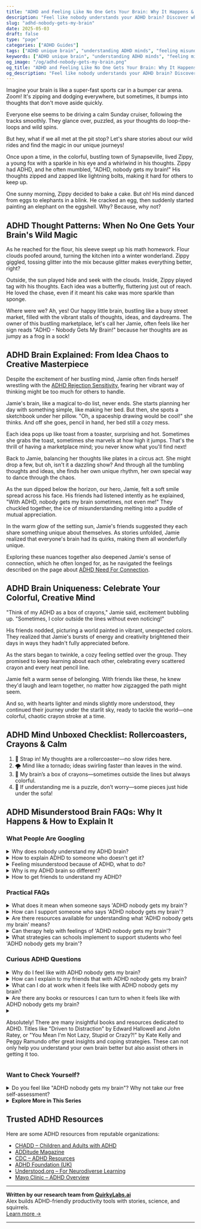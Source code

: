 ```yaml
---
title: "ADHD and Feeling Like No One Gets Your Brain: Why It Happens & How to Feel Understood"
description: "Feel like nobody understands your ADHD brain? Discover why this happens, how to explain your mind, and where to find connection and validation that truly fits."
slug: "adhd-nobody-gets-my-brain"
date: 2025-05-03
draft: false
type: "page"
categories: ["ADHD Guides"]
tags: ["ADHD unique brain", "understanding ADHD minds", "feeling misunderstood with ADHD", "ADHD creative thinking", "ADHD validation", "adult ADHD challenges", "connecting with ADHD community"]
keywords: ["ADHD unique brain", "understanding ADHD minds", "feeling misunderstood with ADHD", "ADHD creative thinking", "ADHD validation", "adult ADHD challenges", "connecting with ADHD community"]
og_image: "/og/adhd-nobody-gets-my-brain.png"
og_title: "ADHD and Feeling Like No One Gets Your Brain: Why It Happens & How to Feel Understood"
og_description: "Feel like nobody understands your ADHD brain? Discover why this happens, how to explain your mind, and where to find connection and validation that truly fits."
---
```


Imagine your brain is like a super-fast sports car in a bumper car arena. Zoom! It's zipping and dodging everywhere, but sometimes, it bumps into thoughts that don't move aside quickly. 

Everyone else seems to be driving a calm Sunday cruiser, following the tracks smoothly. They glance over, puzzled, as your thoughts do loop-the-loops and wild spins. 

But hey, what if we all met at the pit stop? Let's share stories about our wild rides and find the magic in our unique journeys!

Once upon a time, in the colorful, bustling town of Synapseville, lived Zippy, a young fox with a sparkle in his eye and a whirlwind in his thoughts. Zippy had ADHD, and he often mumbled, "ADHD, nobody gets my brain!" His thoughts zipped and zapped like lightning bolts, making it hard for others to keep up.

One sunny morning, Zippy decided to bake a cake. But oh! His mind danced from eggs to elephants in a blink. He cracked an egg, then suddenly started painting an elephant on the eggshell. Why? Because, why not?

## ADHD Thought Patterns: When No One Gets Your Brain's Wild Magic

As he reached for the flour, his sleeve swept up his math homework. Flour clouds poofed around, turning the kitchen into a winter wonderland. Zippy giggled, tossing glitter into the mix because glitter makes everything better, right?

Outside, the sun played hide and seek with the clouds. Inside, Zippy played tag with his thoughts. Each idea was a butterfly, fluttering just out of reach. He loved the chase, even if it meant his cake was more sparkle than sponge.

Where were we? Ah, yes! Our happy little brain, bustling like a busy street market, filled with the vibrant stalls of thoughts, ideas, and daydreams. The owner of this bustling marketplace, let's call her Jamie, often feels like her sign reads "ADHD - Nobody Gets My Brain!" because her thoughts are as jumpy as a frog in a sock!

## ADHD Brain Explained: From Idea Chaos to Creative Masterpiece

Despite the excitement of her bustling mind, Jamie often finds herself wrestling with the [ADHD Rejection Sensitivity](/pages/adhd-rejection-sensitivity/), fearing her vibrant way of thinking might be too much for others to handle.

Jamie's brain, like a magical to-do list, never ends. She starts planning her day with something simple, like making her bed. But then, she spots a sketchbook under her pillow. "Oh, a spaceship drawing would be cool!" she thinks. And off she goes, pencil in hand, her bed still a cozy mess.

Each idea pops up like toast from a toaster, surprising and hot. Sometimes she grabs the toast, sometimes she marvels at how high it jumps. That's the thrill of having a marketplace mind; you never know what you'll find next!

Back to Jamie, balancing her thoughts like plates in a circus act. She might drop a few, but oh, isn't it a dazzling show? And through all the tumbling thoughts and ideas, she finds her own unique rhythm, her own special way to dance through the chaos.

As the sun dipped below the horizon, our hero, Jamie, felt a soft smile spread across his face. His friends had listened intently as he explained, "With ADHD, nobody gets my brain sometimes, not even me!" They chuckled together, the ice of misunderstanding melting into a puddle of mutual appreciation.

In the warm glow of the setting sun, Jamie's friends suggested they each share something unique about themselves. As stories unfolded, Jamie realized that everyone's brain had its quirks, making them all wonderfully unique.

Exploring these nuances together also deepened Jamie's sense of connection, which he often longed for, as he navigated the feelings described on the page about [ADHD Need For Connection](/pages/adhd-need-for-connection/).

## ADHD Brain Uniqueness: Celebrate Your Colorful, Creative Mind

"Think of my ADHD as a box of crayons," Jamie said, excitement bubbling up. "Sometimes, I color outside the lines without even noticing!"

His friends nodded, picturing a world painted in vibrant, unexpected colors. They realized that Jamie's bursts of energy and creativity brightened their days in ways they hadn't fully appreciated before.

As the stars began to twinkle, a cozy feeling settled over the group. They promised to keep learning about each other, celebrating every scattered crayon and every neat pencil line.

Jamie felt a warm sense of belonging. With friends like these, he knew they'd laugh and learn together, no matter how zigzagged the path might seem.

And so, with hearts lighter and minds slightly more understood, they continued their journey under the starlit sky, ready to tackle the world—one colorful, chaotic crayon stroke at a time.

## ADHD Mind Unboxed Checklist: Rollercoasters, Crayons & Calm

1. 🚀 Strap in! My thoughts are a rollercoaster—no slow rides here.
2. 🌪️ Mind like a tornado; ideas swirling faster than leaves in the wind.
3. 🎨 My brain’s a box of crayons—sometimes outside the lines but always colorful.
4. 🧩 If understanding me is a puzzle, don’t worry—some pieces just hide under the sofa!

## ADHD Misunderstood Brain FAQs: Why It Happens & How to Explain It

### What People Are Googling

<details><summary>Why does nobody understand my ADHD brain?</summary><p>Feeling misunderstood is really tough, especially when it comes to something as personal as ADHD. Remember, ADHD brains work uniquely, processing information and emotions differently than those without ADHD, which can sometimes make communication challenging. It's not that people don't want to understand; often, they just aren't equipped with the knowledge or experience. Sharing how ADHD affects you, or even pointing them to resources can help bridge that understanding gap. You're doing great, just by seeking to explain your experiences.</p></details>
<details><summary>How to explain ADHD to someone who doesn't get it?</summary><p>Explaining ADHD to someone who isn't familiar with it can be a cozy chat over a cup of tea. You might start by saying that ADHD is like having a brain that's tuned to a different radio frequency, often noticing lots of background noise that others might miss. It's not about lacking focus, but rather how one's focus shifts rapidly from one interest to another, making traditional ways of organizing and prioritizing a bit tricky. Emphasize that while it comes with challenges, it also brings unique strengths like creativity and the ability to think outside the box, showing that it's just a different way of experiencing the world.</p></details>
<details><summary>Feeling misunderstood because of ADHD, what to do?</summary><p>It's really common to feel misunderstood when you're dealing with ADHD, and I'm sorry you're going through that. A good first step might be to share some basic information about ADHD with the people in your life, focusing on how it affects you personally. This can help them see things from your perspective and understand your unique experiences and needs. Also, consider connecting with a support group or online community where you can meet others who really 'get it'—it can be incredibly validating to be around people who share your experiences and can offer insights and support.</p></details>
<details><summary>Why is my ADHD brain so different?</summary><p>Your ADHD brain is indeed unique, and it's all about the way it handles neurotransmitters like dopamine and norepinephrine. This difference can affect your attention, impulse control, and motivation, making everyday tasks feel a bit more challenging at times. But remember, this also means you likely have bursts of creativity, problem-solving abilities, and a dynamic way of thinking that others might not have. Embrace these qualities as your superpowers, even on the days when they feel a bit more like kryptonite.</p></details>
<details><summary>How to get friends to understand my ADHD?</summary><p>Explaining ADHD to friends can feel daunting, but opening up about your experiences can help deepen your connections. Start by sharing specific ways ADHD affects you, as personal stories are often more relatable. Maybe explain how it influences your social interactions, your time management, or your emotional responses. It’s also helpful to suggest concrete ways they can support you, like understanding when you need a break or offering gentle reminders for plans. Remember, true friends will appreciate your honesty and will want to support you in any way they can.</p></details>



### Practical FAQs

<details><summary>What does it mean when someone says 'ADHD nobody gets my brain'?</summary><p>When someone with ADHD says "nobody gets my brain," they're often expressing a feeling of being misunderstood or out of sync with others around them. ADHD can affect how they think, focus, and handle emotions, which sometimes makes it hard for others who don't have ADHD to grasp their experiences and reactions. This phrase might be a way of saying they feel isolated or different because of these unique brain processes. It's a heartfelt call to be seen and understood in their own way, with all the quirks and qualities that ADHD brings into their life.</p></details>
<details><summary>How can I support someone who says 'ADHD nobody gets my brain'?</summary><p>It’s really wonderful that you want to support your friend who feels misunderstood because of their ADHD. A great first step is to simply listen with empathy and validate their feelings without immediately offering solutions or advice. You might also learn more about ADHD to better understand their experiences and challenges. Encouraging and celebrating their unique strengths and talents can also make a big difference in helping them feel seen and appreciated.</p></details>
<details><summary>Are there resources available for understanding what 'ADHD nobody gets my brain' means?</summary><p>Absolutely, feeling like "nobody gets my brain" is a common sentiment among those with ADHD, and there are plenty of resources out there to help you feel understood and supported. Websites like ADDitude Magazine offer articles, webinars, and personal stories that can provide insights into how ADHD affects thinking and processing. Books like "Driven to Distraction" by Edward Hallowell and John Ratey can also be a comforting source of information and camaraderie. Additionally, connecting with online forums and local support groups where you can share experiences and strategies with others who truly "get" your brain can be incredibly validating and helpful.</p></details>
<details><summary>Can therapy help with feelings of 'ADHD nobody gets my brain'?</summary><p>Absolutely, therapy can be incredibly helpful for those feelings! It offers a supportive space where you can explore and express your unique thoughts and experiences without judgment. A therapist who understands ADHD can help you navigate those feelings of being misunderstood and teach you strategies to communicate your needs and experiences more effectively. Plus, it's always comforting to have someone who's there to listen and truly get where you're coming from.</p></details>
<details><summary>What strategies can schools implement to support students who feel 'ADHD nobody gets my brain'?</summary><p>It's so important for schools to create an environment where every student feels understood and valued, especially those with ADHD. One effective strategy is for schools to offer training for teachers on ADHD and its impacts on learning and behavior, helping them tailor their teaching methods to meet diverse needs. Schools can also establish a mentoring system where students with ADHD can connect with educators or peers who understand their experiences. Additionally, providing quiet, distraction-free zones can help students manage sensory overload and focus better. Through these compassionate steps, schools can make a big difference in helping students with ADHD feel seen and supported.</p></details>



### Curious ADHD Questions

<details><summary>Why do I feel like with ADHD nobody gets my brain?</summary><p>It's completely understandable to feel that way; ADHD can make your thinking patterns and processing style quite unique compared to others who don't have ADHD. Your brain is wired to handle tasks, emotions, and stimuli differently, which might not always align with the expectations or rhythms of those around you. Remember, this doesn't diminish your incredible strengths and the unique perspectives you bring. It might be helpful to connect with others who have ADHD, as they can offer the understanding and camaraderie that comes from shared experiences.</p></details>
<details><summary>How can I explain to my friends that with ADHD nobody gets my brain?</summary><p>Oh, explaining how unique your ADHD brain works to friends can feel a bit daunting, but it's wonderful that you want to share this part of yourself! A cozy way to start might be by comparing your brain to a radio that's tuned into multiple stations at once. Explain that while this can make focusing challenging, it also blesses you with the superpower of connecting seemingly unrelated ideas and maintaining a vibrant stream of creativity. You could invite them to ask questions, too, turning it into a warm, open conversation that helps them understand your unique perspective better.</p></details>
<details><summary>What can I do at work when it feels like with ADHD nobody gets my brain?</summary><p>Feeling misunderstood, especially at work, can be really tough. A helpful step might be to share a bit about how ADHD affects you with your coworkers or manager, focusing on specifics like what environments help you focus or how you organize tasks. This not only increases understanding but also opens the door for potential support and accommodations. Remember, you bring unique strengths to your team, and a little insight into your world can help others appreciate your unique contributions even more.</p></details>
<details><summary>Are there any books or resources I can turn to when it feels like with ADHD nobody gets my brain?</summary><p>Absolutely, feeling misunderstood can be really tough, but there are some wonderful resources out there that can help you feel seen and understood. A great start is "Driven to Distraction" by Dr. Edward Hallowell and Dr. John Ratey, which is a classic and very relatable for many with ADHD. Another enriching read is "You Mean I'm Not Lazy, Stupid or Crazy?!" by Kate Kelly and Peggy Ramundo, which is both comforting and informative. These books not only offer insights into how your ADHD brain works but also provide practical advice and a sense of community and understanding.</p></details>
<details><summary><p>Absolutely! There are many insightful books and resources dedicated to ADHD. Titles like "Driven to Distraction" by Edward Hallowell and John Ratey, or "You Mean I'm Not Lazy, Stupid or Crazy?!" by Kate Kelly and Peggy Ramundo offer great insights and coping strategies. These can not only help you understand your own brain better but also assist others in getting it too.</p></summary><p>Absolutely! There are many insightful books and resources dedicated to understanding and managing ADHD. Titles such as "Driven to Distraction" by Edward Hallowell and John Ratey, and "You Mean I'm Not Lazy, Stupid or Crazy?!" by Kate Kelly and Peggy Ramundo, are filled with valuable insights and practical coping strategies. These books not only help you understand your own brain better but also provide tools and perspectives that can help others understand ADHD too. Curling up with one of these can be both comforting and enlightening!</p></details>



### Want to Check Yourself?

<details><summary>Do you feel like "ADHD nobody gets my brain"? Why not take our free self-assessment?</summary><p>Absolutely, feeling misunderstood is really common among those with ADHD. Your brain is unique and full of fireworks—sometimes it's a bit hard for others to keep up! Our free self-assessment is a gentle starting point to help you understand your brain's unique wiring a bit better. It’s quick, easy, and might give you some useful insights into how your mind works. Why not give it a try and see what you discover about your wonderful brain?</p></details>

<script type="application/ld+json">
{
  "@context": "https://schema.org",
  "@type": "FAQPage",
  "mainEntity": [
    {
      "@type": "Question",
      "name": "Why does nobody understand my ADHD brain?",
      "acceptedAnswer": {
        "@type": "Answer",
        "text": "Feeling misunderstood is really tough, especially when it comes to something as personal as ADHD. Remember, ADHD brains work uniquely, processing information and emotions differently than those without ADHD, which can sometimes make communication challenging. It's not that people don't want to understand; often, they just aren't equipped with the knowledge or experience. Sharing how ADHD affects you, or even pointing them to resources can help bridge that understanding gap. You're doing great, just by seeking to explain your experiences."
      }
    },
    {
      "@type": "Question",
      "name": "How to explain ADHD to someone who doesn't get it?",
      "acceptedAnswer": {
        "@type": "Answer",
        "text": "Explaining ADHD to someone who isn't familiar with it can be a cozy chat over a cup of tea. You might start by saying that ADHD is like having a brain that's tuned to a different radio frequency, often noticing lots of background noise that others might miss. It's not about lacking focus, but rather how one's focus shifts rapidly from one interest to another, making traditional ways of organizing and prioritizing a bit tricky. Emphasize that while it comes with challenges, it also brings unique strengths like creativity and the ability to think outside the box, showing that it's just a different way of experiencing the world."
      }
    },
    {
      "@type": "Question",
      "name": "Feeling misunderstood because of ADHD, what to do?",
      "acceptedAnswer": {
        "@type": "Answer",
        "text": "It's really common to feel misunderstood when you're dealing with ADHD, and I'm sorry you're going through that. A good first step might be to share some basic information about ADHD with the people in your life, focusing on how it affects you personally. This can help them see things from your perspective and understand your unique experiences and needs. Also, consider connecting with a support group or online community where you can meet others who really 'get it'\u2014it can be incredibly validating to be around people who share your experiences and can offer insights and support."
      }
    },
    {
      "@type": "Question",
      "name": "Why is my ADHD brain so different?",
      "acceptedAnswer": {
        "@type": "Answer",
        "text": "Your ADHD brain is indeed unique, and it's all about the way it handles neurotransmitters like dopamine and norepinephrine. This difference can affect your attention, impulse control, and motivation, making everyday tasks feel a bit more challenging at times. But remember, this also means you likely have bursts of creativity, problem-solving abilities, and a dynamic way of thinking that others might not have. Embrace these qualities as your superpowers, even on the days when they feel a bit more like kryptonite."
      }
    },
    {
      "@type": "Question",
      "name": "How to get friends to understand my ADHD?",
      "acceptedAnswer": {
        "@type": "Answer",
        "text": "Explaining ADHD to friends can feel daunting, but opening up about your experiences can help deepen your connections. Start by sharing specific ways ADHD affects you, as personal stories are often more relatable. Maybe explain how it influences your social interactions, your time management, or your emotional responses. It\u2019s also helpful to suggest concrete ways they can support you, like understanding when you need a break or offering gentle reminders for plans. Remember, true friends will appreciate your honesty and will want to support you in any way they can."
      }
    }
  ]
}
</script>
<script type="application/ld+json">
{
  "@context": "https://schema.org",
  "@type": "Article",
  "author": {
    "@type": "Person",
    "name": "QuirkyLabs",
    "url": "https://quirkylabs.ai/about"
  },
  "headline": "\"Feel Understood: 'ADHD Nobody Gets My Brain' Unpacked!\"",
  "mainEntityOfPage": "https://blog.quirkylabs.ai/pages/adhd-nobody-gets-my-brain/",
  "datePublished": "2025-05-03"
}
</script>
<script type="application/ld+json">
{
  "@context": "https://schema.org",
  "@type": "BreadcrumbList",
  "itemListElement": [
    {
      "@type": "ListItem",
      "position": 1,
      "name": "Home",
      "item": "https://quirkylabs.ai/"
    },
    {
      "@type": "ListItem",
      "position": 2,
      "name": "Blog",
      "item": "https://blog.quirkylabs.ai/"
    },
    {
      "@type": "ListItem",
      "position": 3,
      "name": "\"Feel Understood: 'ADHD Nobody Gets My Brain' Unpacked!\"",
      "item": "https://blog.quirkylabs.ai/pages/adhd-nobody-gets-my-brain/"
    }
  ]
}
</script>

<details>
<summary><strong>Explore More in This Series</strong></summary>

- [Adhd Fear Of Being Too Much](/pages/adhd-fear-of-being-too-much/)
- [Adhd Dont Fit In](/pages/adhd-dont-fit-in/)
- [Adhd Loneliness In Relationships](/pages/adhd-loneliness-in-relationships/)
- [Adhd No One Understands Me](/pages/adhd-no-one-understands-me/)
- [Adhd Cant Explain Yourself](/pages/adhd-cant-explain-yourself/)
- [Adhd Hiding True Self](/pages/adhd-hiding-true-self/)
- [Adhd Social Anxiety Layer](/pages/adhd-social-anxiety-layer/)
- [Adhd Connection Overwhelm](/pages/adhd-connection-overwhelm/)
</details>



## Trusted ADHD Resources

Here are some ADHD resources from reputable organizations:

- [CHADD – Children and Adults with ADHD](https://chadd.org)
- [ADDitude Magazine](https://www.additudemag.com)
- [CDC – ADHD Resources](https://www.cdc.gov/ncbddd/adhd)
- [ADHD Foundation (UK)](https://www.adhdfoundation.org.uk)
- [Understood.org – For Neurodiverse Learning](https://www.understood.org)
- [Mayo Clinic – ADHD Overview](https://www.mayoclinic.org/diseases-conditions/adhd)


---

**Written by our research team from [QuirkyLabs.ai](https://quirkylabs.ai)**  
Alex builds ADHD-friendly productivity tools with stories, science, and squirrels.  
[Learn more →](https://quirkylabs.ai)

---